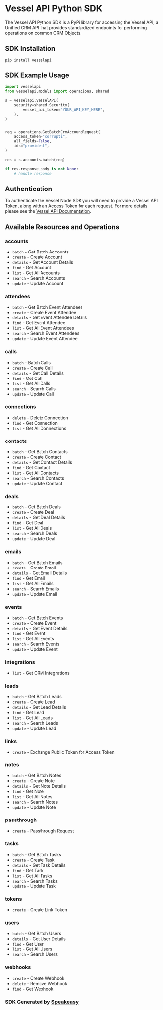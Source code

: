 # Vessel API Python SDK

The Vessel API Python SDK is a PyPi library for accessing the Vessel API, a Unified CRM API that provides standardized endpoints for performing operations on common CRM Objects.

<!-- Start SDK Installation -->
## SDK Installation

```bash
pip install vesselapi
```
<!-- End SDK Installation -->

## SDK Example Usage
<!-- Start SDK Example Usage -->
```python
import vesselapi
from vesselapi.models import operations, shared

s = vesselapi.VesselAPI(
    security=shared.Security(
        vessel_api_token="YOUR_API_KEY_HERE",
    ),
)


req = operations.GetBatchCrmAccountRequest(
    access_token="corrupti",
    all_fields=False,
    ids="provident",
)
    
res = s.accounts.batch(req)

if res.response_body is not None:
    # handle response
```
<!-- End SDK Example Usage -->

## Authentication

To authenticate the Vessel Node SDK you will need to provide a Vessel API Token, along with an Access Token for each request. For more details please see the [Vessel API Documentation](https://docs.vessel.land/authentication-and-security).

<!-- Start SDK Available Operations -->
## Available Resources and Operations


### accounts

* `batch` - Get Batch Accounts
* `create` - Create Account
* `details` - Get Account Details
* `find` - Get Account
* `list` - Get All Accounts
* `search` - Search Accounts
* `update` - Update Account

### attendees

* `batch` - Get Batch Event Attendees
* `create` - Create Event Attendee
* `details` - Get Event Attendee Details
* `find` - Get Event Attendee
* `list` - Get All Event Attendees
* `search` - Search Event Attendees
* `update` - Update Event Attendee

### calls

* `batch` - Batch Calls
* `create` - Create Call
* `details` - Get Call Details
* `find` - Get Call
* `list` - Get All Calls
* `search` - Search Calls
* `update` - Update Call

### connections

* `delete` - Delete Connection
* `find` - Get Connection
* `list` - Get All Connections

### contacts

* `batch` - Get Batch Contacts
* `create` - Create Contact
* `details` - Get Contact Details
* `find` - Get Contact
* `list` - Get All Contacts
* `search` - Search Contacts
* `update` - Update Contact

### deals

* `batch` - Get Batch Deals
* `create` - Create Deal
* `details` - Get Deal Details
* `find` - Get Deal
* `list` - Get All Deals
* `search` - Search Deals
* `update` - Update Deal

### emails

* `batch` - Get Batch Emails
* `create` - Create Email
* `details` - Get Email Details
* `find` - Get Email
* `list` - Get All Emails
* `search` - Search Emails
* `update` - Update Email

### events

* `batch` - Get Batch Events
* `create` - Create Event
* `details` - Get Event Details
* `find` - Get Event
* `list` - Get All Events
* `search` - Search Events
* `update` - Update Event

### integrations

* `list` - Get CRM Integrations

### leads

* `batch` - Get Batch Leads
* `create` - Create Lead
* `details` - Get Lead Details
* `find` - Get Lead
* `list` - Get All Leads
* `search` - Search Leads
* `update` - Update Lead

### links

* `create` - Exchange Public Token for Access Token

### notes

* `batch` - Get Batch Notes
* `create` - Create Note
* `details` - Get Note Details
* `find` - Get Note
* `list` - Get All Notes
* `search` - Search Notes
* `update` - Update Note

### passthrough

* `create` - Passthrough Request

### tasks

* `batch` - Get Batch Tasks
* `create` - Create Task
* `details` - Get Task Details
* `find` - Get Task
* `list` - Get All Tasks
* `search` - Search Tasks
* `update` - Update Task

### tokens

* `create` - Create Link Token

### users

* `batch` - Get Batch Users
* `details` - Get User Details
* `find` - Get User
* `list` - Get All Users
* `search` - Search Users

### webhooks

* `create` - Create Webhook
* `delete` - Remove Webhook
* `find` - Get Webhook
<!-- End SDK Available Operations -->

### SDK Generated by [Speakeasy](https://docs.speakeasyapi.dev/docs/using-speakeasy/client-sdks)
